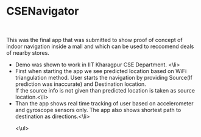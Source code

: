 <h1> CSENavigator </h1> <br/>

This was the final app that was submitted to show proof of concept of indoor navigation inside a mall and which can be used to reccomend deals of nearby stores.<br/>

<ul>

  <li> Demo was shown to work in IIT Kharagpur CSE Department. <\li> <br/>

  <li> First when starting the app we see predicted location based on WiFi triangulation method. User starts the navigation by providing Source(If prediction was inaccurate) and Destination location. <br/>If the source info is not given than predicted location is taken as source location.<\li>

 <li> Than the app shows real time tracking of user based on accelerometer and gyroscope sensors only. The app also shows shortest path to destination as directions.<\li> <br/>

<\ul>
